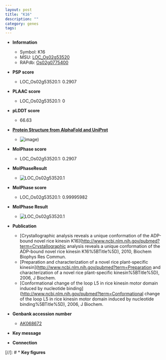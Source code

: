 ```yaml
---
layout: post
title: "K16"
description: ""
category: genes
tags: 
---
```


* **Information**  
    + Symbol: K16  
    + MSU: [LOC_Os02g53520](http://rice.plantbiology.msu.edu/cgi-bin/ORF_infopage.cgi?orf=LOC_Os02g53520)  
    + RAPdb: [Os02g0775400](http://rapdb.dna.affrc.go.jp/viewer/gbrowse_details/irgsp1?name=Os02g0775400)  

* **PSP score**  
    + LOC_Os02g53520.1: 0.2907 

* **PLAAC score**  
    + LOC_Os02g53520.1: 0 

* **pLDDT score**
    + 66.63

* **[Protein Structure from AlphaFold and UniProt](https://www.uniprot.org/uniprotkb/Q6YZ52/entry#structure)**
    + ![image](https://ricepsp.github.io/images/Q6/AF-Q6YZ52-F1.png))

* **MolPhase score**
    + LOC_Os02g53520.1: 0.2907

* **MolPhaseResult**
    + ![LOC_Os02g53520.1](https://ricepsp.github.io/pictures/LOC_Os02g/LOC_Os02g53520.1.png)

* **MolPhase score**
    + LOC_Os02g53520.1: 0.99995982

* **MolPhase Result**
    + ![LOC_Os02g53520.1](https://304243504.github.io/Pictures/LOC_Os02g/LOC_Os02g53520.1.png)

* **Publication**  
    + [Crystallographic analysis reveals a unique conformation of the ADP-bound novel rice kinesin K16](http://www.ncbi.nlm.nih.gov/pubmed?term=Crystallographic analysis reveals a unique conformation of the ADP-bound novel rice kinesin K16%5BTitle%5D), 2010, Biochem Biophys Res Commun.
    + [Preparation and characterization of a novel rice plant-specific kinesin](http://www.ncbi.nlm.nih.gov/pubmed?term=Preparation and characterization of a novel rice plant-specific kinesin%5BTitle%5D), 2006, J Biochem.
    + [Conformational change of the loop L5 in rice kinesin motor domain induced by nucleotide binding](http://www.ncbi.nlm.nih.gov/pubmed?term=Conformational change of the loop L5 in rice kinesin motor domain induced by nucleotide binding%5BTitle%5D), 2006, J Biochem.

* **Genbank accession number**  
    + [AK068672](http://www.ncbi.nlm.nih.gov/nuccore/AK068672)

* **Key message**  

* **Connection**  

[//]: # * **Key figures**  


